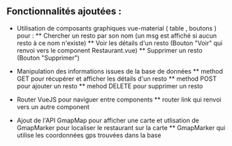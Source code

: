 

## Fonctionnalités ajoutées :


* Utilisation de composants graphiques vue-material ( table , boutons ) pour :
** Chercher un resto par son nom (un msg est affiché si aucun resto à ce nom n'existe)
** Voir les détails d'un resto (Bouton "Voir" qui renvoi vers le component Restaurant.vue)
** Supprimer un resto (Bouton "Supprimer")

* Manipulation des informations issues de la base de données
** method GET pour récupérer et afficher les détails d'un resto
** method POST pour ajouter un resto
** mehod DELETE pour supprimer un resto

* Router VueJS pour naviguer entre components 
** router link qui renvoi vers un autre component

* Ajout de l'API GmapMap pour afficher une carte et utlisation de GmapMarker pour localiser le restaurant sur la carte
** GmapMarker qui utilise les coordonnées gps trouvées dans la base 
